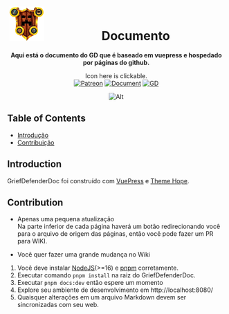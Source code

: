 <!--suppress HtmlDeprecatedAttribute -->
<div align="center">
<img alt="GriefDefender" src="./docs/.vuepress/public/logo.png?raw=true" width="80" align=left hspace="5" vspace="5"/>
<br>
<h1>Documento</h1>

**Aqui está o documento do GD que é baseado em vuepress e hospedado por páginas do github.**

<!-- Shields -->
[Patreon]:https://img.shields.io/badge/-Support-F96854.svg?logo=patreon&style=for-the-badge&logoColor=white
[Document]:https://img.shields.io/badge/-Document-blue.svg?logo=Wikipedia&style=for-the-badge&logoColor=black
[GD]:https://img.shields.io/badge/-Plugin-blue.svg?logo=github&style=for-the-badge&logoColor=black

Icon here is clickable.
<br>[![Patreon]](https://www.patreon.com/bloodmc)
[![Document]](https://bloodmc.github.io/GriefDefenderDoc)
[![GD]](https://github.com/bloodmc/griefdefender)

![Alt](https://repobeats.axiom.co/api/embed/c343fd07571f6727449099cd3e9374f715a11fcd.svg "Repobeats analytics image")
</div>

## Table of Contents

* [Introdução](#introduction)
* [Contribuição](#contribution)

## Introduction

GriefDefenderDoc foi construído com [VuePress](https://v2.vuepress.vuejs.org/) e [Theme Hope](https://vuepress-theme-hope.github.io/).

## Contribution
- Apenas uma pequena atualização
<br>Na parte inferior de cada página haverá um botão redirecionando você para 
o arquivo de origem das páginas, então você pode fazer um PR para WIKI.

- Você quer fazer uma grande mudança no Wiki
1. Você deve instalar [NodeJS](https://nodejs.org/pt-br/)(>=16) e [pnpm](https://pnpm.io/pt/installation) corretamente.
2. Executar comando `pnpm install` na raiz do GriefDefenderDoc.
3. Executar `pnpm docs:dev` então espere um momento
4. Explore seu ambiente de desenvolvimento em http://localhost:8080/
5. Quaisquer alterações em um arquivo Markdown devem ser sincronizadas com seu web.

